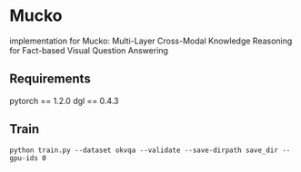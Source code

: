 # Mucko
implementation for Mucko: Multi-Layer Cross-Modal Knowledge Reasoning for Fact-based Visual Question Answering


## Requirements
pytorch == 1.2.0
dgl == 0.4.3


## Train
```
python train.py --dataset okvqa --validate --save-dirpath save_dir --gpu-ids 0
```
